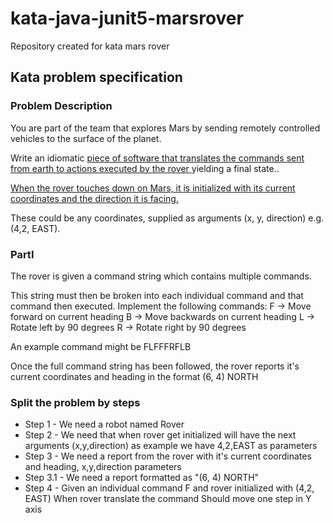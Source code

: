 # kata-java-junit5-marsrover
Repository created for kata mars rover


## Kata problem specification
### Problem Description
You are part of the team that explores Mars by sending remotely controlled vehicles to the surface of
the planet. 

Write an idiomatic <ins>piece of software that translates the commands sent from earth to actions executed by the rover </ins> yielding a final state..

<ins>When the rover touches down on Mars, it is initialized with its current coordinates and the direction
it is facing.</ins>

These could be any coordinates, supplied as arguments (x, y, direction) e.g. (4,2, EAST).

### PartI
The rover is given a command string which contains multiple commands. 

This string must then be broken into each individual command and that command then executed. Implement the following commands:
F -> Move forward on current heading
B -> Move backwards on current heading
L -> Rotate left by 90 degrees
R -> Rotate right by 90 degrees

An example command might be FLFFFRFLB

Once the full command string has been followed, the rover reports it's current coordinates and heading in the format (6, 4) NORTH

### Split the problem by steps
* Step 1 - We need a robot named Rover
* Step 2 - We need that when rover get initialized will have the next arguments (x,y,direction) as example we have 4,2,EAST as parameters
* Step 3 - We need a report from the rover with it's current coordinates and heading, x,y,direction parameters
* Step 3.1 - We need a report formatted as "(6, 4) NORTH"
* Step 4 - Given an individual command F and rover initialized with (4,2, EAST) When rover translate the command Should move one step in Y axis